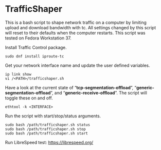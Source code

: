 # TrafficShaper
This is a bash script to shape network traffic on a computer by limiting upload and download bandwidth with tc. All settings changed by this script will reset to their defaults when the computer restarts. This script was tested on Fedora Workstation 37.

Install Traffic Control package.
```
sudo dnf install iproute-tc
```
Get your network interface name and update the user defined variables.
```
ip link show
vi /<PATH>/trafficshaper.sh
```
Have a look at the current state of “**tcp-segmentation-offload**”, “**generic-segmentation-offload**”, and “**generic-receive-offload**”. The script will toggle these on and off.
```
ethtool -k <INTERFACE>
```
Run the script with start/stop/status arguments.
```
sudo bash /path/trafficshaper.sh status
sudo bash /path/trafficshaper.sh stop
sudo bash /path/trafficshaper.sh start
```
Run LibreSpeed test: https://librespeed.org/
